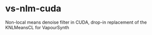 # vs-nlm-cuda
Non-local means denoise filter in CUDA, drop-in replacement of the KNLMeansCL for VapourSynth
